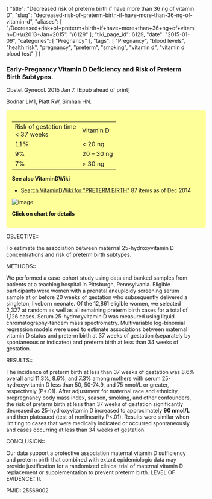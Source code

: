 {
    "title": "Decreased risk of preterm birth if have more than 36 ng of vitamin D",
    "slug": "decreased-risk-of-preterm-birth-if-have-more-than-36-ng-of-vitamin-d",
    "aliases": [
        "/Decreased+risk+of+preterm+birth+if+have+more+than+36+ng+of+vitamin+D+\u2013+Jan+2015",
        "/6129"
    ],
    "tiki_page_id": 6129,
    "date": "2015-01-09",
    "categories": [
        "Pregnancy"
    ],
    "tags": [
        "Pregnancy",
        "blood levels",
        "health risk",
        "pregnancy",
        "preterm",
        "smoking",
        "vitamin d",
        "vitamin d blood test"
    ]
}


### Early-Pregnancy Vitamin D Deficiency and Risk of Preterm Birth Subtypes.

Obstet Gynecol. 2015 Jan 7. <span>[Epub ahead of print]</span>

Bodnar LM1, Platt RW, Simhan HN.

<div class="border" style="background-color:#FF9;padding:15px;margin:10px 0;border-radius:5px;width:500px">

| | |
| --- | --- |
| Risk of gestation time <br>< 37 weeks  | Vitamin D |
| 11% | < 20 ng |
| 9% | 20 – 30 ng |
| 7% | > 30 ng |

 **See also VitaminDWiki** 

* [Search VitaminDWiki for "PRETERM BIRTH"](https://www.VitaminDWiki.com/Search+Results?hl=en&oe=UTF-8&ie=UTF-8&btnG=Google+Search&googles.x=0&googles.y=0&q=%22PRETERM+BIRTH%22&domains=VitaminDWiki.com&sitesearch=VitaminDWiki.com) 87 items as of Dec 2014

<img src="https://d378j1rmrlek7x.cloudfront.net/attachments/jpeg/baggerly-58-000-for-pre-term-birth-nov-2013.jpg" alt="image">

 **Click on chart for details** 

</div>

OBJECTIVE::

To estimate the association between maternal 25-hydroxyvitamin D concentrations and risk of preterm birth subtypes.

METHODS::

We performed a case-cohort study using data and banked samples from patients at a teaching hospital in Pittsburgh, Pennsylvania. Eligible participants were women with a prenatal aneuploidy screening serum sample at or before 20 weeks of gestation who subsequently delivered a singleton, liveborn neonate. Of the 12,861 eligible women, we selected 2,327 at random as well as all remaining preterm birth cases for a total of 1,126 cases. Serum 25-hydroxyvitamin D was measured using liquid chromatography-tandem mass spectrometry. Multivariable log-binomial regression models were used to estimate associations between maternal vitamin D status and preterm birth at 37 weeks of gestation (separately by spontaneous or indicated) and preterm birth at less than 34 weeks of gestation.

RESULTS::

The incidence of preterm birth at less than 37 weeks of gestation was 8.6% overall and 11.3%, 8.6%, and 7.3% among mothers with serum 25-hydroxyvitamin D less than 50, 50-74.9, and 75 nmol/L or greater, respectively (P<.01). After adjustment for maternal race and ethnicity, prepregnancy body mass index, season, smoking, and other confounders, the risk of preterm birth at less than 37 weeks of gestation significantly decreased as 25-hydroxyvitamin D increased to approximately  **90 nmol/L**  and then plateaued (test of nonlinearity P<.01). Results were similar when limiting to cases that were medically indicated or occurred spontaneously and cases occurring at less than 34 weeks of gestation.

CONCLUSION::

Our data support a protective association maternal vitamin D sufficiency and preterm birth that combined with extant epidemiologic data may provide justification for a randomized clinical trial of maternal vitamin D replacement or supplementation to prevent preterm birth. LEVEL OF EVIDENCE:: II.

PMID: 25569002
